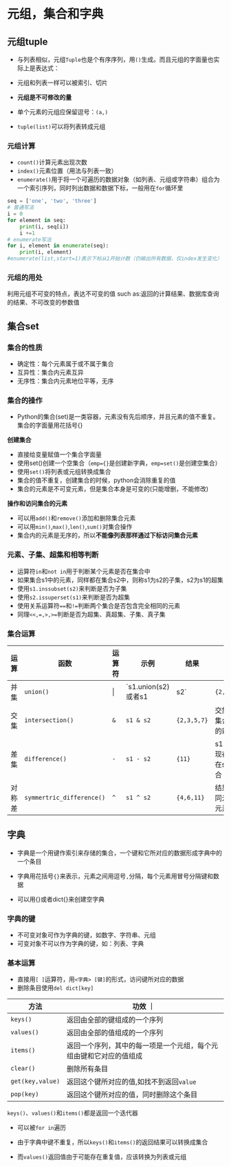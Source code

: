  # 元组，集合和字典

## 元组tuple

- 与列表相似，元组`Tuple`也是个有序序列，用`()`生成。而且元组的字面量也实际上是表达式：

- 元组和列表一样可以被索引、切片
- **元组是不可修改的量**
- 单个元素的元组应保留逗号：`(a,)`
- `tuple(list)`可以将列表转成元组

### **元组计算**

- `count()`计算元素出现次数
- `index()`元素位置（用法与列表一致） 
- `enumerate()`用于将一个可遍历的数据对象（如列表、元组或字符串）组合为一个索引序列，同时列出数据和数据下标，一般用在`for`循环里

```python
seq = ['one', 'two', 'three']
# 普通写法
i = 0
for element in seq:
    print(i, seq[i])
    i +=1
# enumerate写法
for i, element in enumerate(seq):
    print(i, element)
#enumerate(list,start=1)表示下标从1开始计数（仍输出所有数据，仅index发生变化）
```

### 元组的用处

利用元组不可变的特点，表达不可变的值
such as:返回的计算结果、数据库查询的结果、不可改变的参数值

## 集合set

### 集合的性质

- 确定性：每个元素属于或不属于集合
- 互异性：集合内元素互异
- 无序性：集合内元素地位平等，无序

### 集合的操作

- Python的集合(set)是一类容器，元素没有先后顺序，并且元素的值不重复。集合的字面量用花括号{}

**创建集合**

- 直接给变量赋值一个集合字面量
- 使用set()创建一个空集合（`emp={}`是创建新字典，`emp=set()`是创建空集合）
- 使用`set()`将列表或元组转换成集合
- 集合的值不重复，创建集合的时候，python会消除重复的值
- 集合的元素是不可变元素，但是集合本身是可变的(只能增删，不能修改)

**操作和访问集合的元素**

- 可以用`add()`和`remove()`添加和删除集合元素
- 可以用`min()`,`max()`,`len()`,`sum()`对集合操作
- 集合内的元素是无序的，所以**不能像列表那样通过下标访问集合元素**

### 元素、子集、超集和相等判断

- 运算符`in`和`not in`用于判断某个元素是否在集合中
- 如果集合s1中的元素，同样都在集合s2中，则称s1为s2的子集，s2为s1的超集
- 使用`s1.inssubset(s2)`来判断是否为子集
- 使用`s2.issuperset(s1)`来判断是否为超集
- 使用关系运算符`==`和`!=`判断两个集合是否包含完全相同的元素
- 同理`<<,=,>,>=`判断是否为超集、真超集、子集、真子集

### 集合运算

| 运算   | 函数                      | 运算符 | 示例                      | 结果               | 说明                                             |
| ------ | ------------------------- | ------ | ------------------------- | ------------------ | ------------------------------------------------ |
| 并集   | `union()`                 | \|     | `s1.union(s2)或者s1 | s2` | `{2,3,4,5,6,7,11}` | 结果是包含两个集合中所有元素的新集合             |
| 交集   | `intersection()`          | `&`    | `s1 & s2`                 | `{2,3,5,7}`        | 交集是只包含两个集合中都有的元素的新集合         |
| 差集   | `difference()`            | `-`    | `s1 - s2`                 | `{11}`             | s1-s2的结果是出现在s1 但不出现在s2的元素的新集合 |
| 对称差 | `symmertric_difference()` | `^`    | `s1 ^ s2`                 | `{4,6,11}`         | 结果是⼀个除了共同元素之外的所有元素             |

## 字典

- 字典是一个用键作索引来存储的集合，一个键和它所对应的数据形成字典中的一个条目
- 字典用花括号`{}`来表示，元素之间用逗号`,`分隔，每个元素用冒号分隔键和数据

- 可以用{}或者dict{}来创建空字典

### 字典的键

- 不可变对象可作为字典的键，如数字、字符串、元组
- 可变对象不可以作为字典的键，如：列表、字典

### 基本运算

- 直接⽤`[ ]`运算符，⽤`<字典> [键]`的形式，访问键所对应的数据
- 删除条目使用`del dict[key]`

| 方法             | 功效 ｜                                                      |
| ---------------- | ------------------------------------------------------------ |
| `keys()`         | 返回由全部的键组成的一个序列                                 |
| `values()`       | 返回由全部的值组成的一个序列                                 |
| `items()`        | 返回一个序列，其中的每一项是一个元组，每个元组由键和它对应的值组成 |
| `clear()`        | 删除所有条目                                                 |
| `get(key,value)` | 返回这个键所对应的值,如找不到返回`value`                     |
| `pop(key)`       | 返回这个键所对应的值，同时删除这个条目                       |

 `keys()`、`values()`和`items()`都是返回⼀个迭代器

- 可以被`for in`遍历

- 由于字典中键不重复，所以`keys()`和`items()`的返回结果可以转换成集合
- ⽽`values()`返回值由于可能存在重复值，应该转换为列表或元组